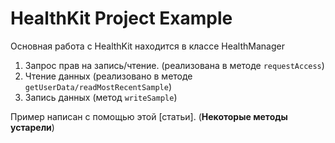 # HealthKit Project Example

Основная работа с HealthKit находится в классе HealthManager

 1. Запрос прав на запись/чтение. (реализована в методе `requestAccess`)
 2. Чтение данных (реализовано в методе `getUserData/readMostRecentSample`)
 3. Запись данных (метод `writeSample`)

Пример написан с помощью этой [статьи].
(**Некоторые методы устарели**)
